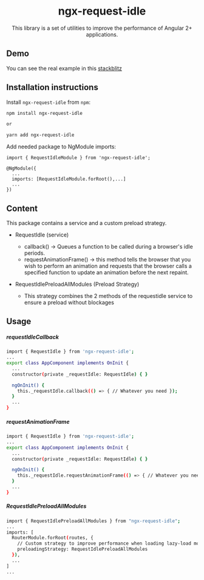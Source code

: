 <h1 align="center">ngx-request-idle</h1>
<p align="center">
This library is a set of utilities to improve the performance of Angular 2+ applications.
</p>

## Demo

You can see the real example in this [stackblitz](https://stackblitz.com/edit/request-idle-demo?file=src%2Fapp%2Fapp.module.ts)

## Installation instructions
Install `ngx-request-idle` from `npm`:
```bash
npm install ngx-request-idle

or

yarn add ngx-request-idle
```

Add needed package to NgModule imports:
```
import { RequestIdleModule } from 'ngx-request-idle';

@NgModule({
  ...
  imports: [RequestIdleModule.forRoot(),...]
  ...
})
```

## Content

This package contains a service and a custom preload strategy.

- RequestIdle (service)

  * callback() -> Queues a function to be called during a browser's idle periods.
  * requestAnimationFrame() -> this method tells the browser that you wish to perform an animation and requests that the browser calls a specified function to update an animation before the next repaint.

- RequestIdlePreloadAllModules (Preload Strategy)

  * This strategy combines the 2 methods of the requestidle service to ensure a preload without blockages

## Usage

##### requestIdleCallback
```bash
import { RequestIdle } from 'ngx-request-idle';
...
export class AppComponent implements OnInit {
  ...
  constructor(private _requestIdle: RequestIdle) { }

  ngOnInit() {
    this._requestIdle.callback(() => { // Whatever you need });
  }
  ...
}
```

##### requestAnimationFrame
```bash
import { RequestIdle } from 'ngx-request-idle';
...
export class AppComponent implements OnInit {
  ...
  constructor(private _requestIdle: RequestIdle) { }

  ngOnInit() {
    this._requestIdle.requestAnimationFrame(() => { // Whatever you need });
  }
  ...
}
```

##### RequestIdlePreloadAllModules
```bash
import { RequestIdlePreloadAllModules } from "ngx-request-idle";
...
imports: [
  RouterModule.forRoot(routes, {
    // Custom strategy to improve performance when loading lazy-load modules
    preloadingStrategy: RequestIdlePreloadAllModules
  }),
  ...
]
...
```
